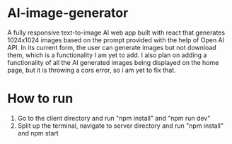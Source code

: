 # AI-image-generator
A fully responsive text-to-image AI web app built with react that generates 1024x1024 images based on the prompt provided with the help of Open AI API. In its current form, the user can generate images but not download them, which is a functionality I am yet to add.
I also plan on adding a functionality of all the AI generated images being displayed on the home page, but it is throwing a cors error, so i am yet to fix that.

# How to run
1. Go to the client directory and run "npm install" and "npm run dev"
2. Split up the terminal, navigate to server directory and run "npm install" and npm start
